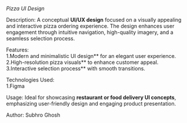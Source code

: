 *Pizza UI Design*  

Description: 
A conceptual **UI/UX design** focused on a visually appealing and interactive pizza ordering experience. The design enhances user engagement through intuitive navigation, high-quality imagery, and a seamless selection process.  

Features:  
1.Modern and minimalistic UI design** for an elegant user experience.  
2.High-resolution pizza visuals** to enhance customer appeal.  
3.Interactive selection process** with smooth transitions.  

Technologies Used:  
1.Figma  

Usage: 
Ideal for showcasing **restaurant or food delivery UI concepts**, emphasizing user-friendly design and engaging product presentation.  

Author:
Subhro Ghosh
